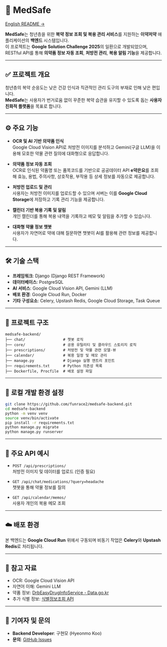 # 💊 MedSafe
[English README →](./README_en.md)

**MedSafe**는 청년층을 위한 **복약 정보 조회 및 복용 관리 서비스**를 지원하는 **이약저약** 애플리케이션의 **백엔드** 시스템입니다.  
이 프로젝트는 **Google Solution Challenge 2025**의 일환으로 개발되었으며, RESTful API를 통해 **의약품 정보 자동 조회**, **처방전 관리**, **복용 알림 기능**을 제공합니다.

---

## ✅ 프로젝트 개요

청년층의 복약 순응도는 낮은 건강 인식과 직관적인 관리 도구의 부재로 인해 낮은 편입니다.  
**MedSafe**는 사용자가 번거로움 없이 꾸준한 복약 습관을 유지할 수 있도록 돕는 **사용자 친화적 플랫폼**을 목표로 합니다.

---

## ⚙️ 주요 기능

- **OCR 및 AI 기반 의약품 인식**  
  Google Cloud Vision API로 처방전 이미지를 분석하고 Gemini(구글 LLM)을 이용해 모호한 약물 관련 질의에 대화형으로 응답합니다.

- **의약품 정보 자동 조회**  
  OCR로 인식된 약품명 또는 품목코드를 기반으로 공공데이터 API **e약은요**를 조회해 효능, 용법, 주의사항, 상호작용, 부작용 등 상세 정보를 자동으로 제공합니다.

- **처방전 업로드 및 관리**  
  사용자는 처방전 이미지를 업로드할 수 있으며 서버는 이를 **Google Cloud Storage**에 저장하고 기록 관리 기능을 제공합니다.

- **캘린더 기반 복용 기록 및 알림**  
  개인 캘린더를 통해 복용 내역을 기록하고 메모 및 알림을 추가할 수 있습니다.

- **대화형 약물 정보 챗봇**  
  사용자가 자연어로 약에 대해 질문하면 챗봇이 AI를 활용해 관련 정보를 제공합니다.

---

## 🛠️ 기술 스택

- **프레임워크**: Django (Django REST Framework)  
- **데이터베이스**: PostgreSQL  
- **AI 서비스**: Google Cloud Vision API, Gemini (LLM)  
- **배포 환경**: Google Cloud Run, Docker  
- **기타 구성요소**: Celery, Upstash Redis, Google Cloud Storage, Task Queue

---

## 📁 프로젝트 구조

```plaintext
medsafe-backend/
├── chat/                 # 챗봇 로직
├── core/                 # 공용 유틸리티 및 클라우드 스토리지 로직
├── prescriptions/        # 처방전 및 약물 관련 모델·뷰
├── calendar/             # 복용 일정 및 메모 관리
├── manage.py             # Django 실행 엔트리 포인트
├── requirements.txt      # Python 의존성 목록
├── Dockerfile, Procfile  # 배포 설정 파일
```

---

## 🚀 로컬 개발 환경 설정

```bash
git clone https://github.com/funrace2/medsafe-backend.git
cd medsafe-backend
python -m venv venv
source venv/bin/activate
pip install -r requirements.txt
python manage.py migrate
python manage.py runserver
```

---

## 🔐 주요 API 예시

- `POST /api/prescriptions/`  
  처방전 이미지 및 데이터를 업로드 (인증 필요)

- `GET /api/chat/medications/?query=headache`  
  챗봇을 통해 약물 정보를 질의

- `GET /api/calendar/memos/`  
  사용자 개인의 복용 메모 조회

---

## ☁️ 배포 환경

본 백엔드는 **Google Cloud Run** 위에서 구동되며 비동기 작업은 **Celery**와 **Upstash Redis**로 처리됩니다.

---

## 📣 참고 자료

- OCR: Google Cloud Vision API  
- 자연어 이해: Gemini LLM  
- 약품 정보: [DrbEasyDrugInfoService - Data.go.kr](https://www.data.go.kr/data/15075057/openapi.do)  
- 추가 식별 정보: [식별정보조회 API](https://www.data.go.kr/data/15057639/openapi.do#/API%20목록/getMdcinGrnIdntfcInfoList02)  

---

## 🙋 기여자 및 문의

- **Backend Developer**: 구현모 (Hyeonmo Koo)  
- **문의**: [GitHub Issues](https://github.com/funrace2/medsafe-backend/issues)
